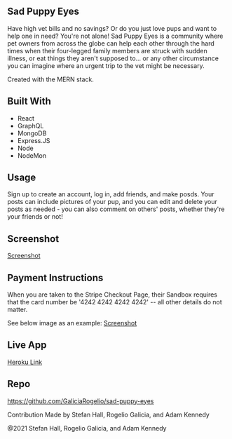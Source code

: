 ## Sad Puppy Eyes

Have high vet bills and no savings? Or do you just love pups and want to help one in need? You're not alone! Sad Puppy Eyes is a community where pet owners from across the globe can help each other through the hard times when their four-legged family members are struck with sudden illness, or eat things they aren't supposed to... or any other circumstance you can imagine where an urgent trip to the vet might be necessary.

Created with the MERN stack.

## Built With
- React
- GraphQL
- MongoDB
- Express.JS
- Node
- NodeMon

## Usage
Sign up to create an account, log in, add friends, and make posds. Your posts can include pictures of your pup, and you can edit and delete your posts as needed - you can also comment on others' posts, whether they're your friends or not!

## Screenshot
[Screenshot](assets/images/live-screenshot.png)

## Payment Instructions
When you are taken to the Stripe Checkout Page, their Sandbox requires that the card number be '4242 4242 4242 4242' -- all other details do not matter.

See below image as an example:
[Screenshot](assets/images/stripe-checkout.jpeg)

## Live App
[Heroku Link](http://sad-puppy-eyes.herokuapp.com/)

## Repo
https://github.com/GaliciaRogelio/sad-puppy-eyes

Contribution
Made by Stefan Hall, Rogelio Galicia, and Adam Kennedy

@2021 Stefan Hall, Rogelio Galicia, and Adam Kennedy

